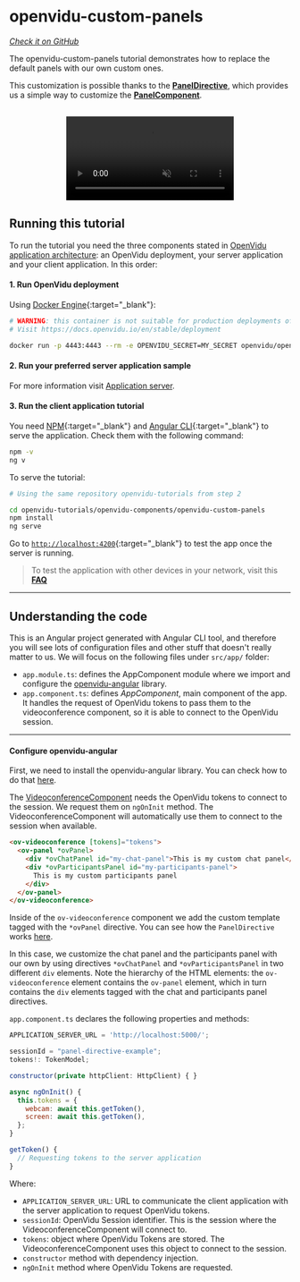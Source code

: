 # openvidu-custom-panels

<a href="https://github.com/OpenVidu/openvidu-tutorials/tree/master/openvidu-components/openvidu-custom-panels" target="_blank"><i class="icon ion-social-github"> Check it on GitHub</i></a>

The openvidu-custom-panels tutorial demonstrates how to replace the default panels with our own custom ones.

This customization is possible thanks to the [**PanelDirective**](api/openvidu-angular/directives/PanelDirective.html), which provides us a simple way to customize the [**PanelComponent**](api/openvidu-angular/components/PanelComponent.html).

<p align="center" style="margin-top: 30px">
  <video class="img-responsive" style="max-width: 80%" src="video/components/custom-panels.mp4" muted async loop autoplay playsinline></video>
</p>


## Running this tutorial

To run the tutorial you need the three components stated in [OpenVidu application architecture](developing-your-video-app/#openvidu-application-architecture): an OpenVidu deployment, your server application and your client application. In this order:

#### 1. Run OpenVidu deployment

Using [Docker Engine](https://docs.docker.com/engine/){:target="_blank"}:

```bash
# WARNING: this container is not suitable for production deployments of OpenVidu
# Visit https://docs.openvidu.io/en/stable/deployment

docker run -p 4443:4443 --rm -e OPENVIDU_SECRET=MY_SECRET openvidu/openvidu-dev:2.24.0
```

#### 2. Run your preferred server application sample

For more information visit [Application server](application-server/).

<div id="application-server-wrapper"></div>
<script src="js/load-common-template.js" data-pathToFile="server-application-samples.html" data-elementId="application-server-wrapper" data-runAnchorScript="false" data-useCurrentVersion="true"></script>

#### 3. Run the client application tutorial

You need [NPM](https://docs.npmjs.com/downloading-and-installing-node-js-and-npm){:target="_blank"} and [Angular CLI](https://angular.io/cli){:target="_blank"} to serve the application. Check them with the following command:

```bash
npm -v
ng v
```

To serve the tutorial:

```bash
# Using the same repository openvidu-tutorials from step 2

cd openvidu-tutorials/openvidu-components/openvidu-custom-panels
npm install
ng serve
```

Go to [`http://localhost:4200`](http://localhost:4200){:target="_blank"} to test the app once the server is running.

> To test the application with other devices in your network, visit this **[FAQ](troubleshooting/#3-test-applications-in-my-network-with-multiple-devices)**

---

## Understanding the code

This is an Angular project generated with Angular CLI tool, and therefore you will see lots of configuration files and other stuff that doesn't really matter to us. We will focus on the following files under `src/app/` folder:

- `app.module.ts`: defines the AppComponent module where we import and configure the [openvidu-angular](api/openvidu-angular/) library.
- `app.component.ts`: defines *AppComponent*, main component of the app. It handles the request of OpenVidu tokens to pass them to the videoconference component, so it is able to connect to the OpenVidu session.

---

#### Configure openvidu-angular

First, we need to install the openvidu-angular library. You can check how to do that [here](api/openvidu-angular/).

The [VideoconferenceComponent](api/openvidu-angular/components/VideoconferenceComponent.html) needs the OpenVidu tokens to connect to the session. We request them on `ngOnInit` method. The VideoconferenceComponent will automatically use them to connect to the session when available.

```html
<ov-videoconference [tokens]="tokens">
  <ov-panel *ovPanel>
    <div *ovChatPanel id="my-chat-panel">This is my custom chat panel</div>
    <div *ovParticipantsPanel id="my-participants-panel">
      This is my custom participants panel
    </div>
  </ov-panel>
</ov-videoconference>
```

Inside of the `ov-videoconference` component we add the custom template tagged with the `*ovPanel` directive. You can see how the `PanelDirective` works [here](api/openvidu-angular/directives/PanelDirective.html).

In this case, we customize the chat panel and the participants panel with our own by using directives `*ovChatPanel` and `*ovParticipantsPanel` in two different `div` elements. Note the hierarchy of the HTML elements: the `ov-videoconference` element contains the `ov-panel` element, which in turn contains the `div` elements tagged with the chat and participants panel directives.

`app.component.ts` declares the following properties and methods:

```javascript
APPLICATION_SERVER_URL = 'http://localhost:5000/';

sessionId = "panel-directive-example";
tokens!: TokenModel;

constructor(private httpClient: HttpClient) { }

async ngOnInit() {
  this.tokens = {
    webcam: await this.getToken(),
    screen: await this.getToken(),
  };
}

getToken() {
  // Requesting tokens to the server application
}
```

Where:

- `APPLICATION_SERVER_URL`: URL to communicate the client application with the server application to request OpenVidu tokens.
- `sessionId`: OpenVidu Session identifier. This is the session where the VideoconferenceComponent will connect to.
- `tokens`: object where OpenVidu Tokens are stored. The VideoconferenceComponent uses this object to connect to the session.
- `constructor` method with dependency injection.
- `ngOnInit` method where OpenVidu Tokens are requested.
